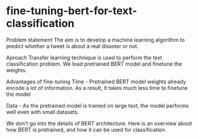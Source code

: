 # fine-tuning-bert-for-text-classification

Problem statement
The aim is to develop a machine learning algorithm to predict whether a tweet is about a real disaster or not.

Aproach
Transfer learning technique is used to perform the text classification problem. We load pretrained BERT model and finetune the weights.

Advantages of fine-tuning
Time - Pretrained BERT model weights already encode a lot of information. As a result, it takes much less time to finetune the model

Data - As the pretrained model is trained on large text, the model performs well even with small datasets.

We don't go into the details of BERT architecture. Here is an overview about how BERT is pretrained, and how it can be used for classification.
